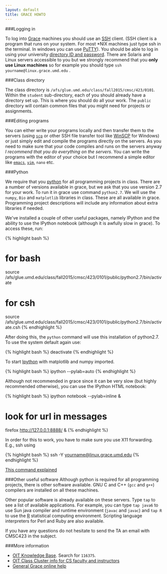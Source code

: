 ```yaml
---
layout: default
title: GRACE HOWTO
---
```


###Logging in

To log into [Grace](http://www.grace.umd.edu/) machines you
should use an [SSH](http://en.wikipedia.org/wiki/Secure_Shell)
client. (SSH client is a program that runs on your system. For most
\*NIX machines just type ssh in the terminal. In windows you can use
[PuTTY](http://en.wikipedia.org/wiki/PuTTY">PuTTY)). You should
be able to log in using your university [directory ID and password](http://www.oit.umd.edu/password/). There are Solaris and Linux servers accessible
to you but we strongly recommend that you **only use Linux machines**
so for example you should type `ssh yourname@linux.grace.umd.edu`
.

###Class directory

The class directory is
`/afs/glue.umd.edu/class/fall2015/cmsc/423/0101`. Within the
`student` sub-directory, each of you should already have a
directory set up. This is where you should do all your work. The
`public` directory will contain common files that you might
need for projects or assignments.

###Editing programs

You can either write your programs locally and then transfer them
to the servers (using [`scp`](http://en.wikipedia.org/wiki/Secure_copy)
or other SSH file transfer tool like [WinSCP](http://en.wikipedia.org/wiki/WinSCP)
for Windows) or just simply edit and compile the programs directly on
the servers. As you need to make sure that your code compiles and
runs on the servers anyway *I recommend that you do everything on
the servers*. You can write the programs with the editor of your
choice but I recommend a simple editor like [`emacs`](http://en.wikipedia.org/wiki/Emacs),
[`vim`](http://en.wikipedia.org/wiki/Vim_(text_editor)),
`nano` etc.

###Python

We require that you [python](index.html#python) for all programming
projects in class.
There are a number of versions available in grace, but we ask that you use version 2.7
for your work. To run it in grace use command `python2.7`. We will use the `numpy`,
`Bio` and `matplotlib` libraries in class. These are all available in grace. Programming
project descriptions will include any information about extra libraries if needed.

We've installed a couple of other useful packages, namely IPython and the ability to use the IPython
notebook (although it is awfully slow in grace). To access these, run:

{% highlight bash %}
# for bash
source /afs/glue.umd.edu/class/fall2015/cmsc/423/0101/public/python2.7/bin/activate

# for csh
source /afs/glue.umd.edu/class/fall2015/cmsc/423/0101/public/python2.7/bin/activate.csh
{% endhighlight %}

After doing this, the `python` command will use this installation of python2.7. To use the system default again use:

{% highlight bash %}
deactivate
{% endhighlight %}

To start [Ipython](http://ipython.org/) with matplotlib and numpy imported.

{% highlight bash %}
ipython --pylab=auto
{% endhighlight %}

Although not recommended in grace since it can be very slow (but highly recommended otherwise), you can use the IPython HTML notebook:

{% highlight bash %}
ipython notebook --pylab=inline &

# look for url in messages
firefox http://127.0.0.1:8888/ &
{% endhighlight %}

In order for this to work, you have to make sure you use X11
forwarding. E.g., ssh using

{% highlight bash %}
ssh -Y yourname@linux.grace.umd.edu
{% endhighlight %}

[This command explained](http://explainshell.com/explain?cmd=ssh+-Y+username%40linux.grace.umd.edu)

###Other useful software
Although python is required for all programming projects, there is other
software available. GNU C and C++ (`gcc` and `g++`) compilers are
installed on all these machines.

Other popular software is already available on these servers. Type
`tap` to see a list of available applications. For example, you
can type `tap java6` to use Sun java compiler and runtime
environment (`javac` and `javac`) and `tap R` to
use the [R](http://en.wikipedia.org/wiki/R_(programming_language))
statistical computing environment. Scripting language interpreters for
Perl and Ruby are also available.

If you have any questions do not hesitate to send the TA an email
with CMSC423 in the subject.

###More information

* [OIT Knowledge Base](https://www.itsc.umd.edu/). Search for `116375`.
* [OIT Class Cluster info for CS faculty and instructors](http://www.cs.umd.edu/~larry/new-OIT-cluster-info.html)  
* [General Grace online help](http://www.glue.umd.edu/afs/glue.umd.edu/system/info/olh/)  
